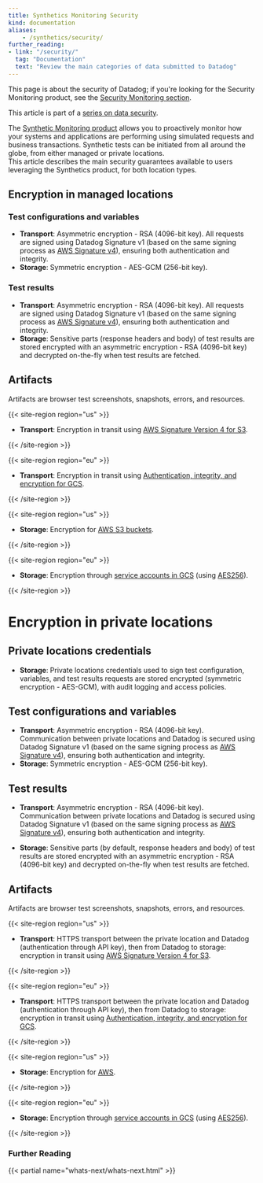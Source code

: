 ```yaml
---
title: Synthetics Monitoring Security
kind: documentation
aliases:
    - /synthetics/security/
further_reading:
- link: "/security/"
  tag: "Documentation"
  text: "Review the main categories of data submitted to Datadog"
---
```


<div class="alert alert-info">This page is about the security of Datadog; if you're looking for the Security Monitoring product, see the <a href="/security_monitoring" target="_blank">Security Monitoring section</a>.</div>

This article is part of a [series on data security][1].

The [Synthetic Monitoring product][2] allows you to proactively monitor how your systems and applications are performing using simulated requests and business transactions. Synthetic tests can be initiated from all around the globe, from either managed or private locations.  
This article describes the main security guarantees available to users leveraging the Synthetics product, for both location types.

## Encryption in managed locations 

### Test configurations and variables

* **Transport**: Asymmetric encryption - RSA (4096-bit key). All requests are signed using Datadog Signature v1 (based on the same signing process as [AWS Signature v4][3]), ensuring both authentication and integrity. 
* **Storage**: Symmetric encryption - AES-GCM (256-bit key).

### Test results

* **Transport**: Asymmetric encryption - RSA (4096-bit key). All requests are signed using Datadog Signature v1 (based on the same signing process as [AWS Signature v4][3]), ensuring both authentication and integrity.
* **Storage**: Sensitive parts (response headers and body) of test results are stored encrypted with an asymmetric encryption - RSA (4096-bit key) and decrypted on-the-fly when test results are fetched.

## Artifacts

Artifacts are browser test screenshots, snapshots, errors, and resources.

{{< site-region region="us" >}}

* **Transport**: Encryption in transit using [AWS Signature Version 4 for S3][1].

[1]: https://docs.aws.amazon.com/AmazonS3/latest/userguide/network-isolation.html

{{< /site-region >}}

{{< site-region region="eu" >}}

* **Transport**: Encryption in transit using [Authentication, integrity, and encryption for GCS][1].

[1]: https://cloud.google.com/security/encryption-in-transit/resources/encryption-in-transit-whitepaper.pdf

{{< /site-region >}}

{{< site-region region="us" >}}

* **Storage**: Encryption for [AWS S3 buckets][1].

[1]: https://docs.aws.amazon.com/AmazonS3/latest/userguide/bucket-encryption.html

{{< /site-region >}}

{{< site-region region="eu" >}}

* **Storage**: Encryption through [service accounts in GCS][1] (using [AES256][2]).

[1]: https://cloud.google.com/storage/docs/encryption/customer-managed-keys
[2]: https://cloud.google.com/security/encryption-at-rest/default-encryption

{{< /site-region >}}

# Encryption in private locations 

## Private locations credentials

* **Storage**: Private locations credentials used to sign test configuration, variables, and test results requests are stored encrypted (symmetric encryption - AES-GCM), with audit logging and access policies.

## Test configurations and variables

* **Transport**: Asymmetric encryption - RSA (4096-bit key). Communication between private locations and Datadog is secured using Datadog Signature v1 (based on the same signing process as [AWS Signature v4][3]), ensuring both authentication and integrity. 
* **Storage**: Symmetric encryption - AES-GCM (256-bit key).

## Test results

* **Transport**: Asymmetric encryption - RSA (4096-bit key). Communication between private locations and Datadog is secured using Datadog Signature v1 (based on the same signing process as [AWS Signature v4][3]), ensuring both authentication and integrity.
   
* **Storage**: Sensitive parts (by default, response headers and body) of test results are stored encrypted with an asymmetric encryption - RSA (4096-bit key) and decrypted on-the-fly when test results are fetched.

## Artifacts

Artifacts are browser test screenshots, snapshots, errors, and resources.

{{< site-region region="us" >}}

* **Transport**: HTTPS transport between the private location and Datadog (authentication through API key), then from Datadog to storage: encryption in transit using [AWS Signature Version 4 for S3][1].

[1]: https://docs.aws.amazon.com/AmazonS3/latest/userguide/network-isolation.html

{{< /site-region >}}

{{< site-region region="eu" >}}

* **Transport**: HTTPS transport between the private location and Datadog (authentication through API key), then from Datadog to storage: encryption in transit using [Authentication, integrity, and encryption for GCS][1].

[1]: https://cloud.google.com/security/encryption-in-transit/resources/encryption-in-transit-whitepaper.pdf

{{< /site-region >}}

{{< site-region region="us" >}}

* **Storage**: Encryption for [AWS][1].

[1]: https://docs.aws.amazon.com/AmazonS3/latest/userguide/bucket-encryption.html

{{< /site-region >}}

{{< site-region region="eu" >}}

* **Storage**: Encryption through [service accounts in GCS][1] (using [AES256][2]).

[1]: https://cloud.google.com/storage/docs/encryption/customer-managed-keys
[2]: https://cloud.google.com/security/encryption-at-rest/default-encryption

{{< /site-region >}}

### Further Reading

{{< partial name="whats-next/whats-next.html" >}}

[1]: /security/
[2]: /synthetics/
[3]: https://docs.aws.amazon.com/general/latest/gr/signature-version-4.html
